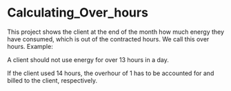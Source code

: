 # Calculating_Over_hours

This project shows the client at the end of the month how much energy they have consumed, which is out of the contracted hours. We call this over hours.
Example:

A client should not use energy for over 13 hours in a day. 

If the client used 14 hours, the overhour of 1 has to be accounted for and billed to the client, respectively.

